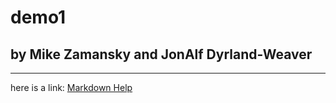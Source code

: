 # demo1
## by Mike Zamansky and JonAlf Dyrland-Weaver

---

here is a link: [Markdown Help](https://help.github.com/en/articles/basic-writing-and-formatting-syntax)

